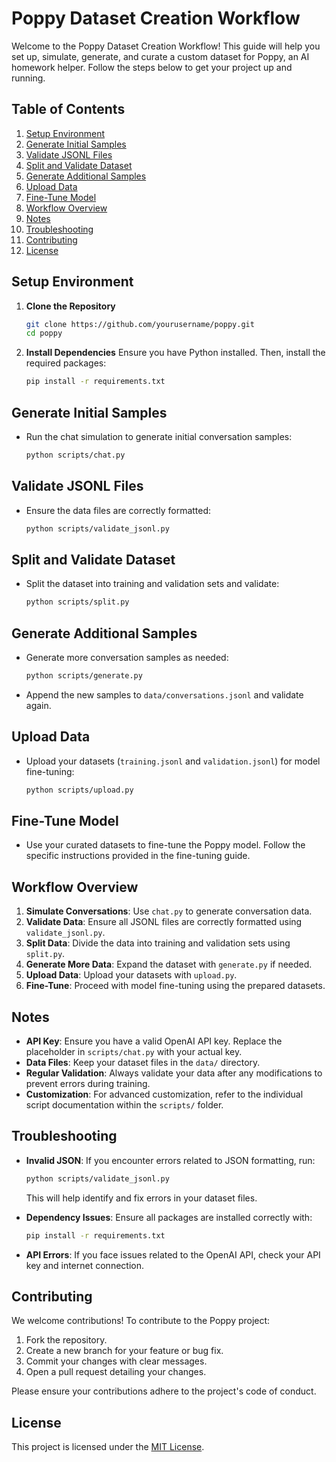 # Poppy Dataset Creation Workflow

Welcome to the Poppy Dataset Creation Workflow! This guide will help you set up, simulate, generate, and curate a custom dataset for Poppy, an AI homework helper. Follow the steps below to get your project up and running.

## Table of Contents
1. [Setup Environment](#setup-environment)
2. [Generate Initial Samples](#generate-initial-samples)
3. [Validate JSONL Files](#validate-jsonl-files)
4. [Split and Validate Dataset](#split-and-validate-dataset)
5. [Generate Additional Samples](#generate-additional-samples)
6. [Upload Data](#upload-data)
7. [Fine-Tune Model](#fine-tune-model)
8. [Workflow Overview](#workflow-overview)
9. [Notes](#notes)
10. [Troubleshooting](#troubleshooting)
11. [Contributing](#contributing)
12. [License](#license)

## Setup Environment
1. **Clone the Repository**
   ```bash
   git clone https://github.com/yourusername/poppy.git
   cd poppy
   ```

2. **Install Dependencies**
   Ensure you have Python installed. Then, install the required packages:
   ```bash
   pip install -r requirements.txt
   ```

## Generate Initial Samples
- Run the chat simulation to generate initial conversation samples:
  ```bash
  python scripts/chat.py
  ```

## Validate JSONL Files
- Ensure the data files are correctly formatted:
  ```bash
  python scripts/validate_jsonl.py
  ```

## Split and Validate Dataset
- Split the dataset into training and validation sets and validate:
  ```bash
  python scripts/split.py
  ```

## Generate Additional Samples
- Generate more conversation samples as needed:
  ```bash
  python scripts/generate.py
  ```
- Append the new samples to `data/conversations.jsonl` and validate again.

## Upload Data
- Upload your datasets (`training.jsonl` and `validation.jsonl`) for model fine-tuning:
  ```bash
  python scripts/upload.py
  ```

## Fine-Tune Model
- Use your curated datasets to fine-tune the Poppy model. Follow the specific instructions provided in the fine-tuning guide.

## Workflow Overview
1. **Simulate Conversations**: Use `chat.py` to generate conversation data.
2. **Validate Data**: Ensure all JSONL files are correctly formatted using `validate_jsonl.py`.
3. **Split Data**: Divide the data into training and validation sets using `split.py`.
4. **Generate More Data**: Expand the dataset with `generate.py` if needed.
5. **Upload Data**: Upload your datasets with `upload.py`.
6. **Fine-Tune**: Proceed with model fine-tuning using the prepared datasets.

## Notes
- **API Key**: Ensure you have a valid OpenAI API key. Replace the placeholder in `scripts/chat.py` with your actual key.
- **Data Files**: Keep your dataset files in the `data/` directory.
- **Regular Validation**: Always validate your data after any modifications to prevent errors during training.
- **Customization**: For advanced customization, refer to the individual script documentation within the `scripts/` folder.

## Troubleshooting
- **Invalid JSON**: If you encounter errors related to JSON formatting, run:
  ```bash
  python scripts/validate_jsonl.py
  ```
  This will help identify and fix errors in your dataset files.
  
- **Dependency Issues**: Ensure all packages are installed correctly with:
  ```bash
  pip install -r requirements.txt
  ```
  
- **API Errors**: If you face issues related to the OpenAI API, check your API key and internet connection.

## Contributing
We welcome contributions! To contribute to the Poppy project:
1. Fork the repository.
2. Create a new branch for your feature or bug fix.
3. Commit your changes with clear messages.
4. Open a pull request detailing your changes.

Please ensure your contributions adhere to the project's code of conduct.

## License
This project is licensed under the [MIT License](LICENSE).
